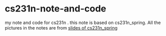 # cs231n-note-and-code
my note and code for cs231n .
this note is based on cs231n_spring.
All the pictures in the notes are from [slides of cs231n_spring](http://cs231n.stanford.edu/slides/2017/)
